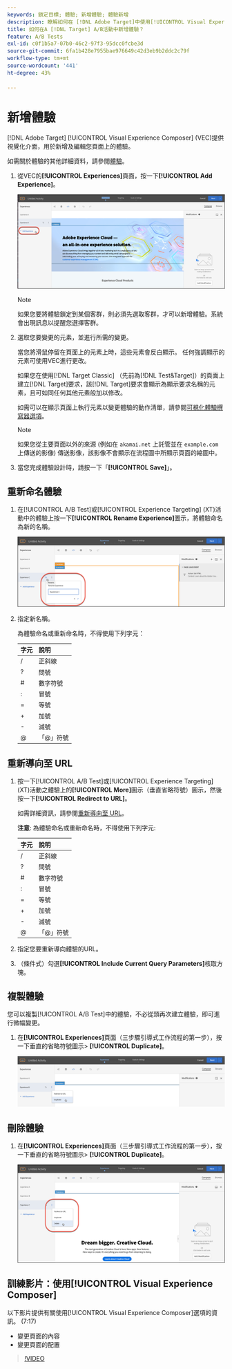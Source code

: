```yaml
---
keywords: 鎖定目標; 體驗; 新增體驗; 體驗新增
description: 瞭解如何在 [!DNL Adobe Target]中使用[!UICONTROL Visual Experience Composer] (VEC)。
title: 如何在A [!DNL Target] A/B活動中新增體驗？
feature: A/B Tests
exl-id: c0f1b5a7-07b0-46c2-97f3-95dcc0fcbe3d
source-git-commit: 6fa1b428e7955bae976649c42d3eb9b2ddc2c79f
workflow-type: tm+mt
source-wordcount: '441'
ht-degree: 43%

---
```


# 新增體驗

[!DNL Adobe Target] [!UICONTROL Visual Experience Composer] (VEC)提供視覺化介面，用於新增及編輯您頁面上的體驗。

如需關於體驗的其他詳細資料，請參閱[體驗](/help/main/c-experiences/experiences.md#concept_A2E10F6AFB3D4AEAB6951EE14688848D)。

1. 從VEC的&#x200B;**[!UICONTROL Experiences]**&#x200B;頁面，按一下&#x200B;**[!UICONTROL Add Experience]**。

   ![新增體驗選項](/help/main/c-activities/t-test-ab/t-test-create-ab/assets/add-experience.png)

   >[!NOTE]
   >
   >如果您要將體驗鎖定到某個客群，則必須先選取客群，才可以新增體驗。系統會出現訊息以提醒您選擇客群。

1. 選取您要變更的元素，並進行所需的變更。

   當您將滑鼠停留在頁面上的元素上時，這些元素會反白顯示。 任何強調顯示的元素可使用VEC進行更改。

   如果您在使用[!DNL Target Classic] （先前為[!DNL Test&Target]）的頁面上建立[!DNL Target]要求，該[!DNL Target]要求會顯示為顯示要求名稱的元素，且可如同任何其他元素般加以修改。

   如需可以在顯示頁面上執行元素以變更體驗的動作清單，請參閱[可視化體驗撰寫器選項](/help/main/c-experiences/c-visual-experience-composer/viztarget-options.md)。

   >[!NOTE]
   >
   >如果您從主要頁面以外的來源 (例如在 `akamai.net` 上託管並在 `example.com` 上傳送的影像) 傳送影像，該影像不會顯示在流程圖中所顯示頁面的縮圖中。

1. 當您完成體驗設計時，請按一下「**[!UICONTROL Save]**」。

## 重新命名體驗

1. 在[!UICONTROL A/B Test]或[!UICONTROL Experience Targeting] (XT)活動中的體驗上按一下&#x200B;**[!UICONTROL Rename Experience]**&#x200B;圖示，將體驗命名為新的名稱。

   ![重新命名體驗](/help/main/c-activities/t-test-ab/t-test-create-ab/assets/rename-experience.png)

2. 指定新名稱。

   為體驗命名或重新命名時，不得使用下列字元：

   | 字元 | 說明 |
   |--- |--- |
   | / | 正斜線 |
   | ? | 問號 |
   | # | 數字符號 |
   | : | 冒號 |
   | = | 等號 |
   | + | 加號 |
   | - | 減號 |
   | @ | 「@」符號 |

## 重新導向至 URL

1. 按一下[!UICONTROL A/B Test]或[!UICONTROL Experience Targeting] (XT)活動之體驗上的&#x200B;**[!UICONTROL More]**&#x200B;圖示（垂直省略符號）圖示，然後按一下&#x200B;**[!UICONTROL Redirect to URL]**。

   如需詳細資訊，請參閱[重新導向至 URL](/help/main/c-experiences/c-visual-experience-composer/redirect-offer.md)。

   **注意**: 為體驗命名或重新命名時，不得使用下列字元:

   | 字元 | 說明 |
   |--- |--- |
   | / | 正斜線 |
   | ? | 問號 |
   | # | 數字符號 |
   | : | 冒號 |
   | = | 等號 |
   | + | 加號 |
   | - | 減號 |
   | @ | 「@」符號 |

1. 指定您要重新導向體驗的URL。

1. （條件式）勾選&#x200B;**[!UICONTROL Include Current Query Parameters]**&#x200B;核取方塊。

## 複製體驗

您可以複製[!UICONTROL A/B Test]中的體驗，不必從頭再次建立體驗，即可進行微幅變更。

1. 在&#x200B;**[!UICONTROL Experiences]**&#x200B;頁面（三步驟引導式工作流程的第一步），按一下垂直的省略符號圖示> **[!UICONTROL Duplicate]**。

   ![重複體驗選項](/help/main/c-activities/t-test-ab/t-test-create-ab/assets/duplicate-experience.png)

## 刪除體驗

1. 在&#x200B;**[!UICONTROL Experiences]**&#x200B;頁面（三步驟引導式工作流程的第一步），按一下垂直的省略符號圖示> **[!UICONTROL Duplicate]**。

   ![刪除體驗選項](/help/main/c-activities/t-test-ab/t-test-create-ab/assets/delete-experience.png)

## 訓練影片：使用[!UICONTROL Visual Experience Composer]

以下影片提供有關使用[!UICONTROL Visual Experience Composer]選項的資訊。 (7:17)

* 變更頁面的內容
* 變更頁面的配置

>[!VIDEO](https://video.tv.adobe.com/v/17399)
